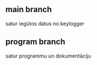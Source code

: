 ## main branch 
satur iegūtos datus no keylogger
## program branch 
satur programmu un dokumentāciju
